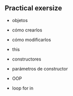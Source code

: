 ## Practical exersize ##

* objetos

* cómo crearlos

* cómo modificarlos

* this

* constructores

* parámetros de constructor

* OOP

* loop for in
